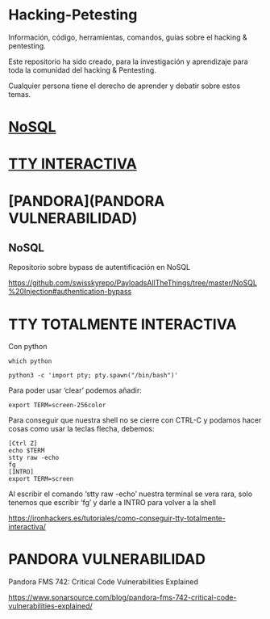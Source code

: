 # Hacking-Petesting
Información, código, herramientas, comandos, guías sobre el hacking &amp; pentesting.

Este repositorio ha sido creado, para la investigación y aprendizaje para toda la comunidad del hacking & Pentesting.

Cualquier persona tiene el derecho de aprender y debatir sobre estos temas.

# [NoSQL](https://github.com/D4l1-web/Hacking-Petesting/blob/main/README.md#nosql-1)
# [TTY INTERACTIVA](https://github.com/D4l1-web/Hacking-Petesting/blob/main/README.md#tty-totalmente-interactiva)
# [PANDORA](PANDORA VULNERABILIDAD)

## NoSQL

Repositorio sobre bypass de autentificación en NoSQL

https://github.com/swisskyrepo/PayloadsAllTheThings/tree/master/NoSQL%20Injection#authentication-bypass

# TTY TOTALMENTE INTERACTIVA

Con python 
```
which python
```
```
python3 -c 'import pty; pty.spawn("/bin/bash")'
```
Para poder usar ‘clear’ podemos añadir:
```	
export TERM=screen-256color
```
Para conseguir que nuestra shell no se cierre con CTRL-C y podamos hacer cosas como usar la teclas flecha, debemos:
```
[Ctrl Z]
echo $TERM
stty raw -echo
fg
[INTRO]
export TERM=screen
```
Al escribir el comando ‘stty raw -echo’ nuestra terminal se vera rara, solo tenemos que escribir ‘fg’ y darle a INTRO para volver a la shell

https://ironhackers.es/tutoriales/como-conseguir-tty-totalmente-interactiva/

# PANDORA VULNERABILIDAD

Pandora FMS 742: Critical Code Vulnerabilities Explained

https://www.sonarsource.com/blog/pandora-fms-742-critical-code-vulnerabilities-explained/
